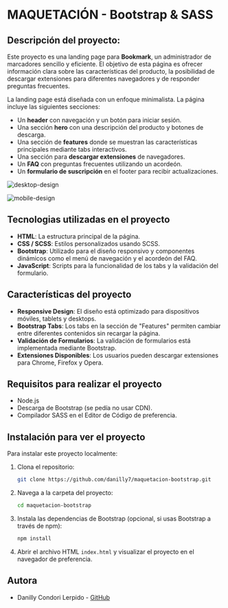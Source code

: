 # MAQUETACIÓN - Bootstrap & SASS
## Descripción del proyecto: 

Este proyecto es una landing page para **Bookmark**, un administrador de marcadores sencillo y eficiente. El objetivo de esta página es ofrecer información clara sobre las características del producto, la posibilidad de descargar extensiones para diferentes navegadores y de responder preguntas frecuentes.

La landing page está diseñada con un enfoque minimalista. La página incluye las siguientes secciones:

- Un **header** con navegación y un botón para iniciar sesión.
- Una sección **hero** con una descripción del producto y botones de descarga.
- Una sección de **features** donde se muestran las características principales mediante tabs interactivos.
- Una sección para **descargar extensiones** de navegadores.
- Un **FAQ** con preguntas frecuentes utilizando un acordeón.
- Un **formulario de suscripción** en el footer para recibir actualizaciones.


![desktop-design](https://github.com/user-attachments/assets/e97fa775-25e0-4c8c-a1b4-f3474e7f3e52)

![mobile-design](https://github.com/user-attachments/assets/7c33ec0e-c2d2-4c3b-bd33-0ef354deec24)


## Tecnologias utilizadas en el proyecto

- **HTML**: La estructura principal de la página.
- **CSS / SCSS**: Estilos personalizados usando SCSS.
- **Bootstrap**: Utilizado para el diseño responsivo y componentes dinámicos como el menú de navegación y el acordeón del FAQ.
- **JavaScript**: Scripts para la funcionalidad de los tabs y la validación del formulario.


## Características del proyecto

- **Responsive Design**: El diseño está optimizado para dispositivos móviles, tablets y desktops.
- **Bootstrap Tabs**: Los tabs en la sección de "Features" permiten cambiar entre diferentes contenidos sin recargar la página.
- **Validación de Formularios**: La validación de formularios está implementada mediante Bootstrap.
- **Extensiones Disponibles**: Los usuarios pueden descargar extensiones para Chrome, Firefox y Opera.


## Requisitos para realizar el proyecto
- Node.js
- Descarga de Bootstrap (se pedía no usar CDN).
- Compilador SASS en el Editor de Código de preferencia.


## Instalación para ver el proyecto

Para instalar este proyecto localmente:

1. Clona el repositorio:

   ```bash
   git clone https://github.com/danilly7/maquetacion-bootstrap.git
   ``` 
   
2. Navega a la carpeta del proyecto:

   ```bash
   cd maquetacion-bootstrap
   ```

3. Instala las dependencias de Bootstrap (opcional, si usas Bootstrap a través de npm):

    ```bash
    npm install
    ```

4. Abrir el archivo HTML `index.html` y visualizar el proyecto en el navegador de preferencia.


## Autora

- Danilly Condori Lerpido - [GitHub](https://github.com/danilly7)
